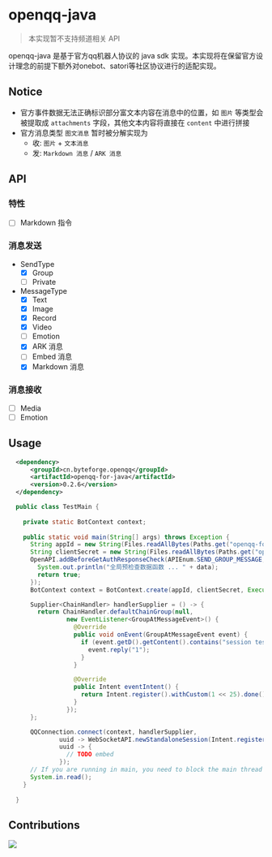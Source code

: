# openqq-java

> 本实现暂不支持频道相关 API

openqq-java 是基于官方qq机器人协议的 java sdk 实现。本实现将在保留官方设计理念的前提下额外对onebot、satori等社区协议进行的适配实现。

## Notice

- 官方事件数据无法正确标识部分富文本内容在消息中的位置，如 `图片` 等类型会被提取成 `attachments` 字段，其他文本内容将直接在 `content` 中进行拼接
- 官方消息类型 `图文消息` 暂时被分解实现为
  - 收: `图片` + `文本消息`
  - 发: `Markdown 消息` / `ARK 消息`

## API

### 特性

- [ ] Markdown 指令

### 消息发送

- SendType
  - [x] Group
  - [ ] Private

- MessageType
  - [x] Text
  - [x] Image
  - [x] Record
  - [x] Video
  - [ ] Emotion
  - [x] ARK 消息
  - [ ] Embed 消息
  - [x] Markdown 消息

### 消息接收

- [ ] Media
- [ ] Emotion

## Usage

```xml
  <dependency>
      <groupId>cn.byteforge.openqq</groupId>
      <artifactId>openqq-for-java</artifactId>
      <version>0.2.6</version>
  </dependency>
```

```java
  public class TestMain {
  
    private static BotContext context;
  
    public static void main(String[] args) throws Exception {
      String appId = new String(Files.readAllBytes(Paths.get("openqq-for-java/secrets/appId.txt")));
      String clientSecret = new String(Files.readAllBytes(Paths.get("openqq-for-java/secrets/clientSecret.txt")));
      OpenAPI.addBeforeGetAuthResponseCheck(APIEnum.SEND_GROUP_MESSAGE, data -> {
        System.out.println("全局预检查数据函数 ... " + data);
        return true;
      });
      BotContext context = BotContext.create(appId, clientSecret, Executors.newFixedThreadPool(20));

      Supplier<ChainHandler> handlerSupplier = () -> {
        return ChainHandler.defaultChainGroup(null,
                new EventListener<GroupAtMessageEvent>() {
                  @Override
                  public void onEvent(GroupAtMessageEvent event) {
                    if (event.getD().getContent().contains("session test")) {
                      event.reply("1");
                    }
                  }

                  @Override
                  public Intent eventIntent() {
                    return Intent.register().withCustom(1 << 25).done();
                  }
                });
      };

      QQConnection.connect(context, handlerSupplier,
              uuid -> WebSocketAPI.newStandaloneSession(Intent.register().withAll().done(), uuid, null, context),
              uuid -> {
                // TODO embed
              });
      // If you are running in main, you need to block the main thread
      System.in.read();
    }
  
  }
```

## Contributions

<a href="https://github.com/ByteForgeTech/openqq-java/graphs/contributors">
  <img src="https://contrib.rocks/image?repo=ByteForgeTech/openqq-java" />
</a>